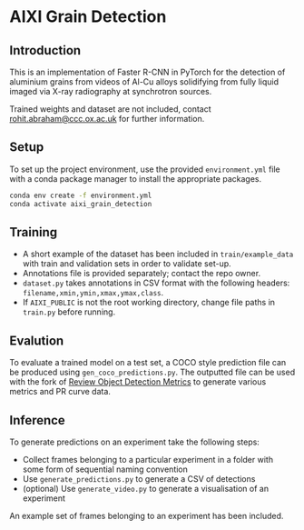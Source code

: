 # AIXI Grain Detection

## Introduction

This is an implementation of Faster R-CNN in PyTorch for the detection of aluminium grains from videos of Al-Cu alloys solidifying from fully liquid imaged via X-ray radiography at synchrotron sources.

Trained weights and dataset are not included, contact rohit.abraham@ccc.ox.ac.uk for further information.

## Setup

To set up the project environment, use the provided `environment.yml` file with a conda package manager to install the appropriate packages.

```sh
conda env create -f environment.yml
conda activate aixi_grain_detection
```


## Training

- A short example of the dataset has been included in `train/example_data` with train and validation sets in order to validate set-up.
- Annotations file is provided separately; contact the repo owner.
- `dataset.py` takes annotations in CSV format with the following headers: `filename,xmin,ymin,xmax,ymax,class`.
- If `AIXI_PUBLIC` is not the root working directory, change file paths in `train.py` before running.


## Evalution

To evaluate a trained model on a test set, a COCO style prediction file can be produced using `gen_coco_predictions.py`. The outputted file can be used with the fork of [Review Object Detection Metrics](https://github.com/rohit5-2/review_object_detection_metrics_AIXI) to generate various metrics and PR curve data.


## Inference

To generate predictions on an experiment take the following steps:

- Collect frames belonging to a particular experiment in a folder with some form of sequential naming convention
- Use `generate_predictions.py` to generate a CSV of detections
- (optional) Use `generate_video.py` to generate a visualisation of an experiment

An example set of frames belonging to an experiment has been included. 
